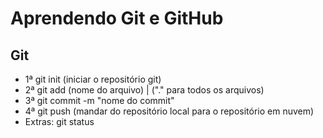 # Aprendendo Git e GitHub

## Git
* 1ª git init (iniciar o repositório git)
* 2ª git add (nome do arquivo) | ("." para todos os arquivos)
* 3ª git commit -m "nome do commit"
* 4ª git push (mandar do repositório local para o repositório em nuvem) 
* Extras: git status
